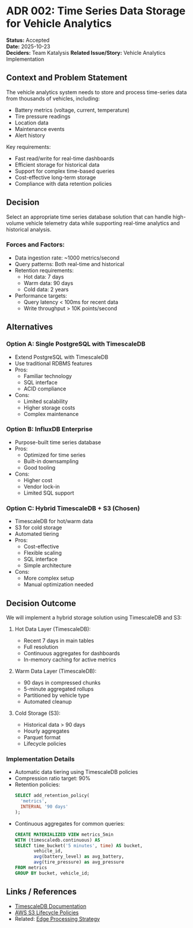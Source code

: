 # ADR 002: Time Series Data Storage for Vehicle Analytics

**Status:** Accepted  
**Date:** 2025-10-23  
**Deciders:** Team Katalysis 
**Related Issue/Story:** Vehicle Analytics Implementation

## Context and Problem Statement
The vehicle analytics system needs to store and process time-series data from thousands of vehicles, including:
- Battery metrics (voltage, current, temperature)
- Tire pressure readings
- Location data
- Maintenance events
- Alert history

Key requirements:
- Fast read/write for real-time dashboards
- Efficient storage for historical data
- Support for complex time-based queries
- Cost-effective long-term storage
- Compliance with data retention policies

## Decision
Select an appropriate time series database solution that can handle high-volume vehicle telemetry data while supporting real-time analytics and historical analysis.

### Forces and Factors:
- Data ingestion rate: ~1000 metrics/second
- Query patterns: Both real-time and historical
- Retention requirements: 
  - Hot data: 7 days
  - Warm data: 90 days
  - Cold data: 2 years
- Performance targets:
  - Query latency < 100ms for recent data
  - Write throughput > 10K points/second

## Alternatives

### Option A: Single PostgreSQL with TimescaleDB
- Extend PostgreSQL with TimescaleDB
- Use traditional RDBMS features
- Pros:
  - Familiar technology
  - SQL interface
  - ACID compliance
- Cons:
  - Limited scalability
  - Higher storage costs
  - Complex maintenance

### Option B: InfluxDB Enterprise
- Purpose-built time series database
- Pros:
  - Optimized for time series
  - Built-in downsampling
  - Good tooling
- Cons:
  - Higher cost
  - Vendor lock-in
  - Limited SQL support

### Option C: Hybrid TimescaleDB + S3 (Chosen)
- TimescaleDB for hot/warm data
- S3 for cold storage
- Automated tiering
- Pros:
  - Cost-effective
  - Flexible scaling
  - SQL interface
  - Simple architecture
- Cons:
  - More complex setup
  - Manual optimization needed

## Decision Outcome
We will implement a hybrid storage solution using TimescaleDB and S3:

1. Hot Data Layer (TimescaleDB):
   - Recent 7 days in main tables
   - Full resolution
   - Continuous aggregates for dashboards
   - In-memory caching for active metrics

2. Warm Data Layer (TimescaleDB):
   - 90 days in compressed chunks
   - 5-minute aggregated rollups
   - Partitioned by vehicle type
   - Automated cleanup

3. Cold Storage (S3):
   - Historical data > 90 days
   - Hourly aggregates
   - Parquet format
   - Lifecycle policies

### Implementation Details
- Automatic data tiering using TimescaleDB policies
- Compression ratio target: 90%
- Retention policies:
  ```sql
  SELECT add_retention_policy(
    'metrics',
    INTERVAL '90 days'
  );
  ```
- Continuous aggregates for common queries:
  ```sql
  CREATE MATERIALIZED VIEW metrics_5min
  WITH (timescaledb.continuous) AS
  SELECT time_bucket('5 minutes', time) AS bucket,
         vehicle_id,
         avg(battery_level) as avg_battery,
         avg(tire_pressure) as avg_pressure
  FROM metrics
  GROUP BY bucket, vehicle_id;
  ```

## Links / References
- [TimescaleDB Documentation](https://docs.timescale.com/)
- [AWS S3 Lifecycle Policies](https://docs.aws.amazon.com/AmazonS3/latest/userguide/lifecycle-configuration-examples.html)
- Related: [Edge Processing Strategy](001-edge-processing-strategy.md)